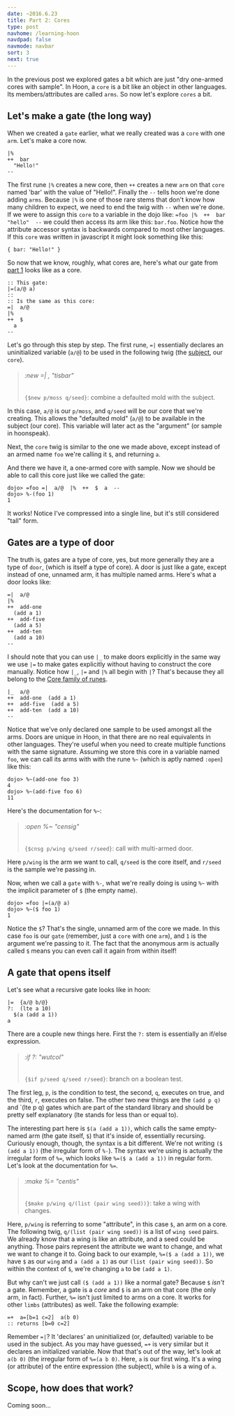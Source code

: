 ```yaml
---
date: ~2016.6.23
title: Part 2: Cores
type: post
navhome: /learning-hoon
navdpad: false
navmode: navbar
sort: 3
next: true
---
```


In the previous post we explored gates a bit which are just "dry one-armed cores with sample". In Hoon, a `core` is a bit like an object in other languages. Its members/attributes are called `arms`. So now let's explore `cores` a bit.

## Let's make a gate (the long way)

When we created a `gate` earlier, what we really created was a `core` with one `arm`. Let's make a core now.

```
|%
++  bar
  "Hello!"
--
```

The first rune `|%` creates a new core, then `++` creates a new `arm` on that `core` named 'bar' with the value of "Hello!". Finally the `--` tells hoon we're done adding `arms`. Because `|%` is one of those rare stems that don't know how many children to expect, we need to end the twig with `--` when we're done. If we were to assign this `core` to a variable in the dojo like: `=foo |%  ++  bar  "hello"  --` we could then access its arm like this: `bar.foo`. Notice how the attribute accessor syntax is backwards compared to most other languages. If this `core` was written in javascript it might look something like this:

```
{ bar: "Hello!" }
```

So now that we know, roughly, what cores are, here's what our gate from [part 1](/part-1) looks like as a core.

```
:: This gate:
|=(a/@ a)
::
:: Is the same as this core:
=|  a/@
|%
++  $
  a
--
```

Let's go through this step by step. The first rune, `=|` essentially declares an uninitialized variable (`a/@`) to be used in the following twig (the [subject](/part-3), our `core`).

> ###### :new =| , "tisbar"
> `{$new p/moss q/seed}`: combine a defaulted mold with the subject.

In this case, `a/@` is our `p/moss`, and `q/seed` will be our core that we're creating. This allows the "defaulted mold" (`a/@`) to be available in the subject (our core). This variable will later act as the "argument" (or sample in hoonspeak).

Next, the `core` twig is similar to the one we made above, except instead of an armed name `foo` we're calling it `$`, and returning `a`.

And there we have it, a one-armed core with sample. Now we should be able to call this core just like we called the gate:

```
dojo> =foo =|  a/@  |%  ++  $  a  --
dojo> %-(foo 1)
1
```

It works! Notice I've compressed into a single line, but it's still considered "tall" form.

## Gates are a type of door

The truth is, gates are a type of core, yes, but more generally they are a type of `door`, (which is itself a type of core). A door is just like a gate, except instead of one, unnamed arm, it has multiple named arms. Here's what a door looks like:

```
=|  a/@
|%
++  add-one
  (add a 1)
++  add-five
  (add a 5)
++  add-ten
  (add a 10)
--
```

I should note that you can use `|_` to make doors explicitly in the same way we use `|=` to make gates explicitly without having to construct the core manually. Notice how `|_`, `|=` and `|%` all begin with `|`? That's because they all belong to the [Core family of runes](http://urbit.org/docs/hoon/twig/bar-core/).

```
|_  a/@
++  add-one  (add a 1)
++  add-five  (add a 5)
++  add-ten  (add a 10)
--
```

Notice that we've only declared one sample to be used amongst all the arms. Doors are unique in Hoon, in that there are no real equivalents in other languages. They're useful when you need to create multiple functions with the same signature. Assuming we store this core in a variable named `foo`, we can call its arms with with the rune `%~` (which is aptly named `:open`) like this:

```
dojo> %~(add-one foo 3)
4
dojo> %~(add-five foo 6)
11
```

Here's the documentation for `%~`:

> ###### :open %~ "censig"
> `{$cnsg p/wing q/seed r/seed}`: call with multi-armed door.

Here `p/wing` is the arm we want to call, `q/seed` is the core itself, and `r/seed` is the sample we're passing in.

Now, when we call a `gate` with `%-`, what we're really doing is using `%~` with the implicit parameter of `$` (the empty name).

```
dojo> =foo |=(a/@ a)
dojo> %~($ foo 1)
1
```

Notice the `$`? That's the single, unnamed arm of the core we made. In this case `foo` is our `gate` (remember, just a `core` with one `arm`), and `1` is the argument we're passing to it. The fact that the anonymous arm is actually called `$` means you can even call it again from within itself!

## A gate that opens itself

Let's see what a recursive gate looks like in hoon:

```
|=  {a/@ b/@}
?:  (lte a 10)
  $(a (add a 1))
a
```

There are a couple new things here. First the `?:` stem is essentially an if/else expression.

> ###### :if ?: "wutcol"
> `{$if p/seed q/seed r/seed}`: branch on a boolean test.

The first leg, `p`, is the condition to test, the second, `q`,  executes on true, and the third, `r`, executes on false. The other two new things are the `(add p q)` and `(lte p q) gates which are part of the standard library and should be pretty self explanatory (lte stands for less than or equal to).

The interesting part here is `$(a (add a 1))`, which calls the same empty-named arm (the gate itself, `$`) that it's inside of, essentially recursing. Curiously enough, though, the syntax is a bit different. We're not writing `($ (add a 1))` (the irregular form of `%-`). The syntax we're using is actually the irregular form of `%=`, which looks like `%=($ a (add a 1))` in regular form. Let's look at the documentation for `%=`.

> ###### :make %= "centis"
> `{$make p/wing q/(list (pair wing seed))}`: take a wing with changes.

Here, `p/wing` is referring to some "attribute", in this case `$`, an arm on a core. The following twig, `q/(list (pair wing seed))` is a list of `wing seed` pairs. We already know that a wing is like an attribute, and a seed could be anything. Those pairs represent the attribute we want to change, and what we want to change it to. Going back to our example, `%=($ a (add a 1))`, we have `$` as our `wing` and `a (add a 1)` as our `(list (pair wing seed))`. So within the context of `$`, we're changing `a` to be `(add a 1)`.

But why can't we just call `($ (add a 1))` like a normal gate? Because `$` *isn't* a gate. Remember, a gate is a *core* and `$` is an arm on that core (the only arm, in fact). Further, `%=` isn't just limited to arms on a core. It works for other `limbs` (attributes) as well. Take the following example:

```
=+  a=[b=1 c=2]  a(b 0)
:: returns [b=0 c=2]
```

Remember `=|`? It 'declares' an uninitialized (or, defaulted) variable to be used in the subject. As you may have guessed, `=+` is very similar but it declares an initialized variable. Now that that's out of the way, let's look at `a(b 0)` (the irregular form of `%=(a b 0)`. Here, `a` is our first wing. It's a wing (or attribute) of the entire expression (the subject), while `b` is a wing of `a`.

## Scope, how does that work?

Coming soon...
